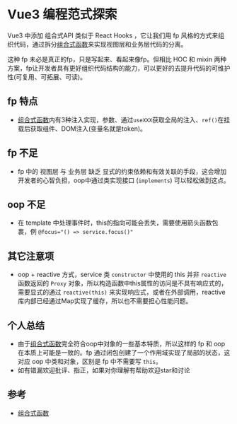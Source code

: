 # Vue3 编程范式探索

Vue3 中添加 组合式API 类似于 React Hooks ，它让我们用 fp 风格的方式来组织代码，通过拆分[组合式函数][composables]来实现视图层和业务层代码的分离。

这种 fp 未必是真正的fp，只是写起来、看起来像fp。但相比 HOC 和 mixin 两种方案，fp让开发者具有更好组织代码结构的能力，可以更好的去提升代码的可维护性(可复用、可拓展、可读)。

## fp 特点
- [组合式函数][composables]内有3种注入实现，参数、通过`useXXX`获取全局的注入、`ref()`在挂载后获取组件、DOM注入(变量名就是token)。

## fp 不足
- fp 中的 视图层 与 业务层 缺乏 显式的约束依赖和有效关联的手段，这会增加开发者的心智负担，oop中通过类实现接口 (`implements`) 可以轻松做到这点。

## oop 不足
- 在 template 中处理事件时，this的指向可能会丢失，需要使用箭头函数包裹，例 `@focus="() => service.focus()"`

## 其它注意项
- oop + reactive 方式，service 类 `constructor` 中使用的 this 并非 `reactive` 函数返回的 `Proxy` 对象，所以构造函数中this属性的访问是不具有响应式的，需要显式的通过 `reactive(this)` 来实现响应式，或者在外部调用，reactive库内部已经通过Map实现了缓存，所以也不需要担心性能问题。

## 个人总结

- 由于[组合式函数][composables]完全符合oop中对象的一些基本特质，所以这样的 fp 和 oop 在本质上可能是一致的。fp 通过闭包创建了一个作用域实现了局部的状态，这对应 oop 中类和对象，区别是 fp 中不需要写 `this`。
- 如有错漏欢迎批评、指正，如果对你理解有帮助欢迎star和讨论

## 参考

- [组合式函数](composables)




[composables]: https://staging-cn.vuejs.org/guide/reusability/composables.html

